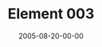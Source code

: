 ---
layout: message
category: message
series: "Elements"
title: "Element 003"
date: 2005-08-20-00-00
message_id: 106
---